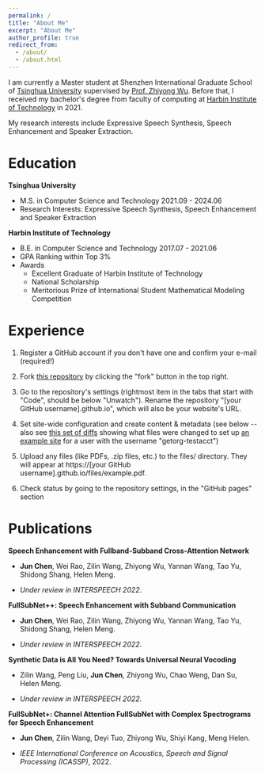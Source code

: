 ```yaml
---
permalink: /
title: "About Me"
excerpt: "About Me"
author_profile: true
redirect_from: 
  - /about/
  - /about.html
---
```

I am currently a Master student at Shenzhen International Graduate School of [Tsinghua University](https://www.tsinghua.edu.cn/) supervised by [Prof. Zhiyong Wu](https://www.sigs.tsinghua.edu.cn/zywu/main.htm). Before that, I received my bachelor's degree from faculty of computing at [Harbin Institute of Technology](https://www.hit.edu.cn/) in 2021.

My research interests include Expressive Speech Synthesis, Speech Enhancement and Speaker Extraction.

Education
======
**Tsinghua University**
- M.S. in Computer Science and Technology	2021.09 - 2024.06 
- Research Interests: Expressive Speech Synthesis, Speech Enhancement and Speaker Extraction

**Harbin Institute of Technology**
- B.E. in Computer Science and Technology	2017.07 - 2021.06 
- GPA Ranking within Top 3%
- Awards 
  - Excellent Graduate of Harbin Institute of Technology
  - National Scholarship 
  - Meritorious Prize of International Student Mathematical Modeling Competition

# Experience


1. Register a GitHub account if you don't have one and confirm your e-mail (required!)


1. Fork [this repository](https://github.com/academicpages/academicpages.github.io) by clicking the "fork" button in the top right. 


1. Go to the repository's settings (rightmost item in the tabs that start with "Code", should be below "Unwatch"). Rename the repository "[your GitHub username].github.io", which will also be your website's URL.


1. Set site-wide configuration and create content & metadata (see below -- also see [this set of diffs](http://archive.is/3TPas) showing what files were changed to set up [an example site](https://getorg-testacct.github.io) for a user with the username "getorg-testacct")


1. Upload any files (like PDFs, .zip files, etc.) to the files/ directory. They will appear at https://[your GitHub username].github.io/files/example.pdf.  


1. Check status by going to the repository settings, in the "GitHub pages" section



# Publications

**Speech Enhancement with Fullband-Subband Cross-Attention Network**


- **Jun Chen**, Wei Rao, Zilin Wang, Zhiyong Wu, Yannan Wang, Tao Yu, Shidong Shang, Helen Meng. 

- *Under review in INTERSPEECH 2022*.


**FullSubNet++: Speech Enhancement with Subband Communication**


- **Jun Chen**, Wei Rao, Zilin Wang, Zhiyong Wu, Yannan Wang, Tao Yu, Shidong Shang, Helen Meng.

- *Under review in INTERSPEECH 2022*.


**Synthetic Data is All You Need? Towards Universal Neural Vocoding**


- Zilin Wang, Peng Liu, **Jun Chen**, Zhiyong Wu, Chao Weng, Dan Su, Helen Meng.  

- *Under review in INTERSPEECH 2022*.


**FullSubNet+: Channel Attention FullSubNet with Complex Spectrograms for Speech Enhancement**


- **Jun Chen**, Zilin Wang, Deyi Tuo, Zhiyong Wu, Shiyi Kang, Meng Helen.  

- *IEEE International Conference on Acoustics, Speech and Signal Processing (ICASSP)*, 2022.



